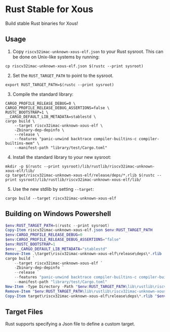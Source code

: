 # Rust Stable for Xous

Build stable Rust binaries for Xous!

## Usage

1. Copy `riscv32imac-unknown-xous-elf.json` to your Rust sysroot. This can be done on Unix-like systems by running:

```
cp riscv32imac-unknown-xous-elf.json $(rustc --print sysroot)
```

2. Set the `RUST_TARGET_PATH` to point to the sysroot.

```
export RUST_TARGET_PATH=$(rustc --print sysroot)
```

3. Compile the standard library:

```
CARGO_PROFILE_RELEASE_DEBUG=0 \
CARGO_PROFILE_RELEASE_DEBUG_ASSERTIONS=false \
RUSTC_BOOTSTRAP=1 \
__CARGO_DEFAULT_LIB_METADATA=stablestd \
cargo build \
    --target riscv32imac-unknown-xous-elf \
    -Zbinary-dep-depinfo \
    --release \
    --features "panic-unwind backtrace compiler-builtins-c compiler-builtins-mem" \
    --manifest-path "library/test/Cargo.toml"
```

4. Install the standard library to your new sysroot:

```
mkdir -p $(rustc --print sysroot)/lib/rustlib/riscv32imac-unknown-xous-elf/lib/
cp target/riscv32imac-unknown-xous-elf/release/deps/*.rlib $(rustc --print sysroot)/lib/rustlib/riscv32imac-unknown-xous-elf/lib/
```

5. Use the new stdlib by setting `--target`:

```
cargo build --target riscv32imac-unknown-xous-elf
```

## Building on Windows Powershell

```powershell
$env:RUST_TARGET_PATH=$(rustc --print sysroot)
Copy-Item riscv32imac-unknown-xous-elf.json $env:RUST_TARGET_PATH
$env:CARGO_PROFILE_RELEASE_DEBUG=0
$env:CARGO_PROFILE_RELEASE_DEBUG_ASSERTIONS="false"
$env:RUSTC_BOOTSTRAP=1
$env:__CARGO_DEFAULT_LIB_METADATA="stablestd"
Remove-Item .\target\riscv32imac-unknown-xous-elf\release\deps\*.rlib
cargo build `
    --target riscv32imac-unknown-xous-elf `
    -Zbinary-dep-depinfo `
    --release `
    --features "panic-unwind backtrace compiler-builtins-c compiler-builtins-mem" `
    --manifest-path "library/test/Cargo.toml"
New-Item -Type Directory -Path "$env:RUST_TARGET_PATH\lib\rustlib\riscv32imac-unknown-xous-elf\lib"
Remove-Item "$env:RUST_TARGET_PATH\lib\rustlib\riscv32imac-unknown-xous-elf\lib\*.rlib"
Copy-Item target\riscv32imac-unknown-xous-elf\release\deps\*.rlib "$env:RUST_TARGET_PATH\lib\rustlib\riscv32imac-unknown-xous-elf\lib"
```

## Target Files

Rust supports specifying a Json file to define a custom target.
